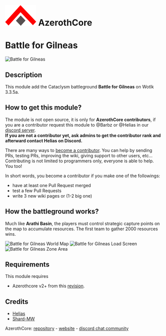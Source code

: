 # ![logo](https://raw.githubusercontent.com/azerothcore/azerothcore.github.io/master/images/logo-github.png) AzerothCore

# Battle for Gilneas
![Battle for Gilneas](https://raw.githubusercontent.com/azerothcore/mod-bg-battle-for-gilneas/master/icon.png)


## Description
This module add the Cataclysm battleground **Battle for Gilneas** on Wotlk 3.3.5a.

## How to get this module?

The module is not open source, it is only for **AzerothCore contributors**, if you are a contributor request this module to @Barbz or @Helias in our [discord server](https://discordapp.com/invite/gkt4y2x).  
**If you are not a contributor yet, ask admins to get the contributor rank and afterward contact Helias on Discord.**

There are many ways to [become a contributor](http://www.azerothcore.org/wiki/Contribute). You can help by sending PRs, testing PRs, improving the wiki, giving support to other users, etc... Contributing is not limited to programmers only, everyone is able to help. You too!

In short words, you become a contributor if you make one of the followings:
- have at least one Pull Request merged
- test a few Pull Requests
- write 3 new wiki pages or (1-2 big one)

## How the battleground works?

Much like **Arathi Basin**, the players must control strategic capture points on the map to accumulate resources. The first team to gather 2000 resources wins. 

![Battle for Gilneas World Map](https://raw.githubusercontent.com/azerothcore/mod-bg-battle-for-gilneas/master/images/BFG-WorldMap.jpg)
![Battle for Gilneas Load Screen](https://raw.githubusercontent.com/azerothcore/mod-bg-battle-for-gilneas/master/images/BFG-LoadScreen.png)
![Battle for Gilneas Zone Area](https://raw.githubusercontent.com/azerothcore/mod-bg-battle-for-gilneas/master/images/BFG-Zone.png)

## Requirements

This module requires
- Azerothcore v2+ from this [revision](https://github.com/azerothcore/azerothcore-wotlk/pull/2334).

## Credits

* [Helias](https://github.com/Helias)
* [Shard-MW](https://github.com/Shard-MW)

AzerothCore: [repository](https://github.com/azerothcore) - [website](http://azerothcore.org/) - [discord chat community](https://discord.gg/PaqQRkd)
